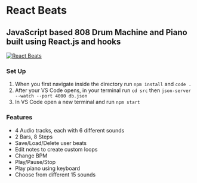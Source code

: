 # React Beats

## JavaScript based 808 Drum Machine and Piano built using React.js and hooks


 [![React Beats](https://i.ibb.co/xscMfSW/Untitled2.png)](https://github.com/HMTEUNIS/react-beats)


### Set Up
1. When you first navigate inside the directory run `npm install` and `code .`
2. After your VS Code opens, in your terminal run `cd src` then `json-server --watch --port 4000 db.json`
3. In VS Code open a new terminal and run `npm start`


### Features
* 4 Audio tracks, each with 6 different sounds
* 2 Bars, 8 Steps
* Save/Load/Delete user beats
* Edit notes to create custom loops
* Change BPM
* Play/Pause/Stop
* Play piano using keyboard
* Choose from different 15 sounds 



